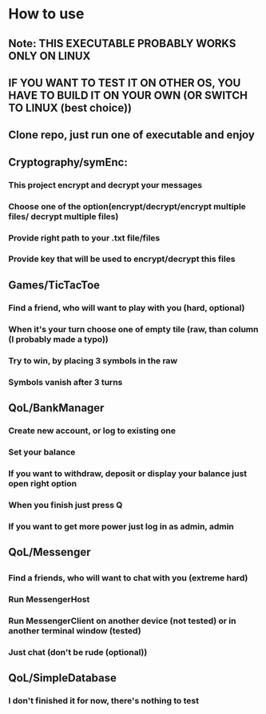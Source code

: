 <h1>How to use</h1>
<h2>Note: THIS EXECUTABLE PROBABLY WORKS ONLY ON LINUX</h2>
<h2>IF YOU WANT TO TEST IT ON OTHER OS, YOU HAVE TO BUILD IT ON YOUR OWN (OR SWITCH TO LINUX (best choice))</h2> 
<h2>Clone repo, just run one of executable and enjoy</h2>

<h2>Cryptography/symEnc:</h2>
<h3>This project encrypt and decrypt your messages</h2>
<h3>Choose one of the option(encrypt/decrypt/encrypt multiple files/ decrypt multiple files)</h3>
<h3>Provide right path to your .txt file/files<h3>
<h3>Provide key that will be used to encrypt/decrypt this files</h3>
<h2>Games/TicTacToe</h2>
<h3>Find a friend, who will want to play with you (hard, optional)</h3>
<h3>When it's your turn choose one of empty tile (raw, than column (I probably made a typo))</h3>
<h3>Try to win, by placing 3 symbols in the raw</h3>
<h3>Symbols vanish after 3 turns</h3>
<h2>QoL/BankManager</h2>
<h3>Create new account, or log to existing one</h3>
<h3>Set your balance</h3>
<h3>If you want to withdraw, deposit or display your balance just open right option</h3>
<h3>When you finish just press Q</h3>
<h3>If you want to get more power just log in as admin, admin</h3>
<h2>QoL/Messenger<h2>
<h3>Find a friends, who will want to chat with you (extreme hard)</h3>
<h3>Run MessengerHost</h3> 
<h3>Run MessengerClient on another device (not tested) or in another terminal window (tested)</h3>
<h3>Just chat (don't be rude (optional))</h3>
<h2>QoL/SimpleDatabase</h2>
<h3>I don't finished it for now, there's nothing to test</h3>